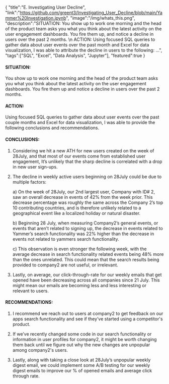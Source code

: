 {
    "title":"E. Investigating User Decline",
    "link":"https://github.com/greent3/Investigating_User_Decline/blob/main/Yammer%20Investigation.ipynb",
    "image":"/img/whats_this.png",
    "description":"SITUATION: You show up to work one morning and the head of the product team asks you what you think about the latest activity on the user engagement dashboards. You fire them up, and notice a decline in users over the past 2 months. \n ACTION: Using focused SQL queries to gather data about user events over the past month and Excel for data visualization, I was able to attribute the decline in users to the following: ...",
    "tags":["SQL", "Excel", "Data Analysis", "Jupyter"],
    "featured":true
}


#### SITUATION:
You show up to work one morning and the head of the product team asks you what you think about the latest activity on the user engagement dashboards. You fire them up and notice a decline in users over the past 2 months.

#### ACTION:
Using focused SQL queries to gather data about user events over the past couple months and Excel for data visualization, I was able to provide the following conclusions and recommendations.

#### CONCLUSIONS:
1) Considering we hit a new ATH for new users created on the week of 28July, and that most of our events come from established user engagement, It’s unlikely that the sharp decline is correlated with a drop in new user sign-ups.

2) The decline in weekly active users beginning on 28July could be due to multiple factors:

      a) On the week of 28July, our 2nd largest user, Company with ID# 2, saw an overall decrease in events of 42% from the week prior. This decrease percentage was roughly the same across the Company 2’s top 10 contributing countries, and is therefore unlikely related to a geographical event like a localized holiday or natural disaster.

      b) Beginning 28 July, when measuring Company2’s general events, or events that aren’t related to signing up, the decrease in events related to Yammer’s search functionality was 22% higher than the decrease in events not related to yammers search functionality.

      c) This observation is even stronger the following week, with the average decrease in search functionality related events being 48% more than the ones unrelated. This could mean that the search results being provided to company2 are not useful, or irrelevant.

3) Lastly, on average, our click-through-rate for our weekly emails that get opened have been decreasing across all companies since 21 July. This might mean our emails are becoming less and less interesting or relevant to users.

#### RECOMMENDATIONS:
1) I recommend we reach out to users at company2 to get feedback on our apps search functionality and see if they’ve started using a competitor's product.

2) If we’ve recently changed some code in our search functionality or information in user profiles for company2, it might be worth changing them back until we figure out why the new changes are unpopular among company2's users.

3) Lastly, along with taking a close look at 28July’s unpopular weekly digest email, we could implement some A/B testing for our weekly digest emails to improve our % of opened emails and average click through rate.
